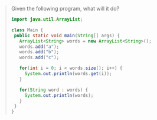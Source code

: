 > Given the following program, what will it do? 
>
> ```java
> import java.util.ArrayList;
>
> class Main {
>  public static void main(String[] args) {
>    ArrayList<String> words = new ArrayList<String>();
>    words.add("a");
>    words.add("b");
>    words.add("c");
>
>    for(int i = 0; i < words.size(); i++) {
>      System.out.println(words.get(i));
>    }
>
>    for(String word : words) {
>      System.out.println(words);
>    }
>  }
> }
> ``` 